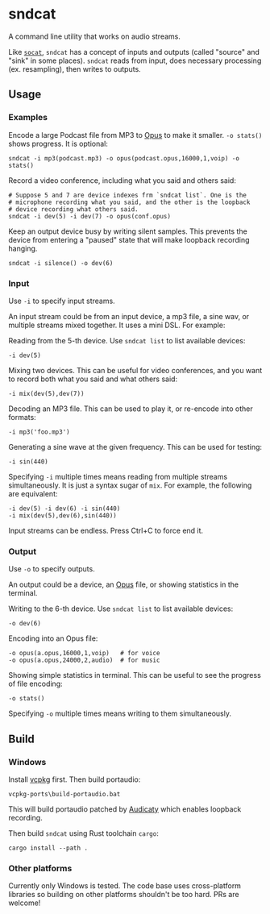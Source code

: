 # sndcat

A command line utility that works on audio streams.

Like [`socat`](https://linux.die.net/man/1/socat), `sndcat` has a concept of
inputs and outputs (called "source" and "sink" in some places). `sndcat`
reads from input, does necessary processing (ex. resampling), then writes to
outputs.

## Usage

### Examples

Encode a large Podcast file from MP3 to [Opus](https://opus-codec.org/) to
make it smaller. `-o stats()` shows progress. It is optional:

    sndcat -i mp3(podcast.mp3) -o opus(podcast.opus,16000,1,voip) -o stats()

Record a video conference, including what you said and others said:

    # Suppose 5 and 7 are device indexes frm `sndcat list`. One is the
    # microphone recording what you said, and the other is the loopback
    # device recording what others said.
    sndcat -i dev(5) -i dev(7) -o opus(conf.opus)

Keep an output device busy by writing silent samples. This prevents the
device from entering a "paused" state that will make loopback recording
hanging.

    sndcat -i silence() -o dev(6)

### Input

Use `-i` to specify input streams.

An input stream could be from an input device, a mp3 file, a sine wav, or
multiple streams mixed together. It uses a mini DSL. For example:

Reading from the 5-th device. Use `sndcat list` to list available devices:

    -i dev(5)

Mixing two devices. This can be useful for video conferences, and you want
to record both what you said and what others said:

    -i mix(dev(5),dev(7))

Decoding an MP3 file. This can be used to play it, or re-encode into other
formats:

    -i mp3('foo.mp3')

Generating a sine wave at the given frequency. This can be used for testing:

    -i sin(440)

Specifying `-i` multiple times means reading from multiple streams
simultaneously. It is just a syntax sugar of `mix`. For example, the
following are equivalent:

    -i dev(5) -i dev(6) -i sin(440)
    -i mix(dev(5),dev(6),sin(440))

Input streams can be endless. Press Ctrl+C to force end it.

### Output

Use `-o` to specify outputs.

An output could be a device, an [Opus](https://opus-codec.org/) file, or
showing statistics in the terminal.

Writing to the 6-th device. Use `sndcat list` to list available devices:

    -o dev(6)

Encoding into an Opus file:

    -o opus(a.opus,16000,1,voip)   # for voice
    -o opus(a.opus,24000,2,audio)  # for music

Showing simple statistics in terminal. This can be useful to see the
progress of file encoding:

    -o stats()

Specifying `-o` multiple times means writing to them simultaneously.

## Build

### Windows

Install [vcpkg](https://github.com/Microsoft/vcpkg) first. Then build portaudio:

    vcpkg-ports\build-portaudio.bat

This will build portaudio patched by
[Audicaty](https://github.com/audacity/audacity) which enables loopback
recording.

Then build `sndcat` using Rust toolchain `cargo`:

    cargo install --path .

### Other platforms

Currently only Windows is tested. The code base uses cross-platform libraries
so building on other platforms shouldn't be too hard. PRs are welcome!
